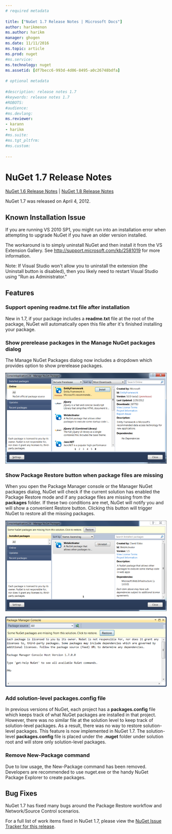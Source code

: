 ```yaml
--- 
# required metadata 
 
title: ["NuGet 1.7 Release Notes | Microsoft Docs"] 
author: harikmenon
ms.author: harikm 
manager: ghogen 
ms.date: 11/11/2016 
ms.topic: article 
ms.prod: nuget 
#ms.service: 
ms.technology: nuget 
ms.assetid: [df7becc6-993d-4d06-8495-a0c26748bdfa] 
 
# optional metadata 
 
#description: release notes 1.7
#keywords: release notes 1.7
#ROBOTS: 
#audience: 
#ms.devlang: 
ms.reviewer:  
- karann 
- harikm 
#ms.suite:  
#ms.tgt_pltfrm: 
#ms.custom: 
 
--- 
```



# NuGet 1.7 Release Notes

[NuGet 1.6 Release Notes](/nuget/release-notes/nuget-1.6) | [NuGet 1.8 Release Notes](/nuget/release-notes/nuget-1.8)

NuGet 1.7 was released on April 4, 2012.

## Known Installation Issue
If you are running VS 2010 SP1, you might run into an installation error when attempting to upgrade 
NuGet if you have an older version installed.

The workaround is to simply uninstall NuGet and then install it from the VS Extension Gallery.  See
<a href="http://support.microsoft.com/kb/2581019">http://support.microsoft.com/kb/2581019</a> for more information.

Note: If Visual Studio won't allow you to uninstall the extension (the Uninstall button is disabled),
then you likely need to restart Visual Studio using "Run as Administrator."

## Features

### Support opening readme.txt file after installation
New in 1.7, if your package includes a <b>readme.txt</b> file at the root of the package, NuGet will 
automatically open this file after it's finished installing your package.

### Show prerelease packages in the Manage NuGet packages dialog
The Manage NuGet Packages dialog now includes a dropdown which provides option to show prerelease 
packages.

![Showing prerelease packages](./media/prerelease-dropdown.png)

### Show Package Restore button when package files are missing
When you open the Package Manager console or the Manager NuGet packages dialog, NuGet will check 
if the current solution has enabled the Package Restore mode and if any package files are missing 
from the <b>packages</b> folder. If these two conditions are met, NuGet will notify you and will show a 
convenient Restore button. Clicking this button will trigger NuGet to restore all the missing 
packages.

![Package restore button on dialog](./media/packagerestore-dialog.png)

![Package restore button on console](./media/packagerestore-console.png)

### Add solution-level packages.config file
In previous versions of NuGet, each project has a <b>packages.config</b> file which keeps track of what 
NuGet packages are installed in that project. However, there was no similar file at the solution 
level to keep track of solution-level packages. As a result, there was no way to restore 
solution-level packages.
This feature is now implemented in NuGet 1.7. The solution-level <b>packages.config</b> file is placed 
under the <b>.nuget</b> folder under solution root and will store only solution-level packages.

### Remove New-Package command
Due to low usage, the New-Package command has been removed. Developers are recommended to use 
nuget.exe or the handy NuGet Package Explorer to create packages.

## Bug Fixes
NuGet 1.7 has fixed many bugs around the Package Restore workflow and Network/Source Control 
scenarios.

For a full list of work items fixed in NuGet 1.7, please view the [NuGet Issue Tracker for this release](http://nuget.codeplex.com/workitem/list/advanced?keyword=&status=Closed&type=All&priority=All&release=NuGet%201.7&assignedTo=All&component=All&sortField=Votes&sortDirection=Descending&page=0).
